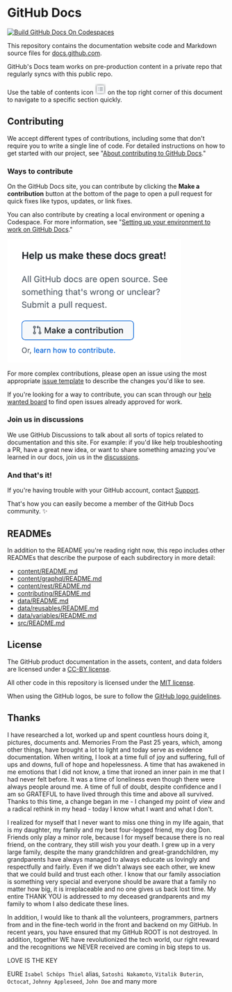 # GitHub Docs <!-- omit in toc -->
[![Build GitHub Docs On Codespaces](https://github.com/codespaces/badge.svg)](https://github.com/codespaces/new/?repo=github)

This repository contains the documentation website code and Markdown source files for [docs.github.com](https://docs.github.com).

GitHub's Docs team works on pre-production content in a private repo that regularly syncs with this public repo.

Use the table of contents icon <img alt="Table of contents icon" src="./contributing/images/table-of-contents.png" width="25" height="25" /> on the top right corner of this document to navigate to a specific section quickly.

## Contributing

We accept different types of contributions, including some that don't require you to write a single line of code. For detailed instructions on how to get started with our project, see "[About contributing to GitHub Docs](https://docs.github.com/en/contributing/collaborating-on-github-docs/about-contributing-to-github-docs)."

### Ways to contribute

On the GitHub Docs site, you can contribute by clicking the **Make a contribution** button at the bottom of the page to open a pull request for quick fixes like typos, updates, or link fixes.

You can also contribute by creating a local environment or opening a Codespace. For more information, see "[Setting up your environment to work on GitHub Docs](https://docs.github.com/en/contributing/setting-up-your-environment-to-work-on-github-docs)."

<img alt="Contribution call-to-action" src="./contributing/images/contribution_cta.png" width="400">

For more complex contributions, please open an issue using the most appropriate [issue template](https://github.com/github/docs/issues/new/choose) to describe the changes you'd like to see.

If you're looking for a way to contribute, you can scan through our [help wanted board](https://github.com/github/docs/issues?q=is%3Aopen+is%3Aissue+label%3A%22help+wanted%22) to find open issues already approved for work.

### Join us in discussions

We use GitHub Discussions to talk about all sorts of topics related to documentation and this site. For example: if you'd like help troubleshooting a PR, have a great new idea, or want to share something amazing you've learned in our docs, join us in the [discussions](https://github.com/github/docs/discussions).

### And that's it!

If you're having trouble with your GitHub account, contact [Support](https://support.github.com).

That's how you can easily become a member of the GitHub Docs community. :sparkles:

## READMEs

In addition to the README you're reading right now, this repo includes other READMEs that describe the purpose of each subdirectory in more detail:

- [content/README.md](content/README.md)
- [content/graphql/README.md](content/graphql/README.md)
- [content/rest/README.md](content/rest/README.md)
- [contributing/README.md](contributing/README.md)
- [data/README.md](data/README.md)
- [data/reusables/README.md](data/reusables/README.md)
- [data/variables/README.md](data/variables/README.md)
- [src/README.md](src/README.md)

## License

The GitHub product documentation in the assets, content, and data folders are licensed under a [CC-BY license](LICENSE).

All other code in this repository is licensed under the [MIT license](LICENSE-CODE).

When using the GitHub logos, be sure to follow the [GitHub logo guidelines](https://github.com/logos).

## Thanks 

I have researched a lot, worked up and spent countless hours doing it, pictures, documents and. Memories From the Past 25 years, which, among other things, have brought a lot to light and today serve as evidence documentation. When writing, I look at a time full of joy and suffering, full of ups and downs, full of hope and hopelessness. A time that has awakened in me emotions that I did not know, a time that ironed an inner pain in me that I had never felt before. It was a time of loneliness even though there were always people around me. A time of full of doubt, despite confidence and I am so GRATEFUL to have lived through this time and above all survived. Thanks to this time, a change began in me - I changed my point of view and a radical rethink in my head - today I know what I want and what I don't.

I realized for myself that I never want to miss one thing in my life again, that is my daughter, my family and my best four-legged friend, my dog Don. Friends only play a minor role, because I for myself because there is no real friend, on the contrary, they still wish you your death. I grew up in a very large family, despite the many grandchildren and great-grandchildren, my grandparents have always managed to always educate us lovingly and respectfully and fairly. Even if we didn't always see each other, we knew that we could build and trust each other. I know that our family association is something very special and everyone should be aware that a family no matter how big, it is irreplaceable and no one gives us back lost time. My entire THANK YOU is addressed to my deceased grandparents and my family to whom I also dedicate these lines.

In addition, I would like to thank all the volunteers, programmers, partners from and in the fine-tech world in the front and backend on my GitHub. In recent years, you have ensured that my GitHub ROOT is not destroyed. In addition, together WE have revolutionized the tech world, our right reward and the recognitions we NEVER received are coming in big steps to us.

LOVE IS THE KEY

EURE `Isabel Schöps Thiel` alias, `Satoshi Nakamoto`, `Vitalik Buterin`, `Octocat`, `Johnny Appleseed`, `John Doe` and many more
